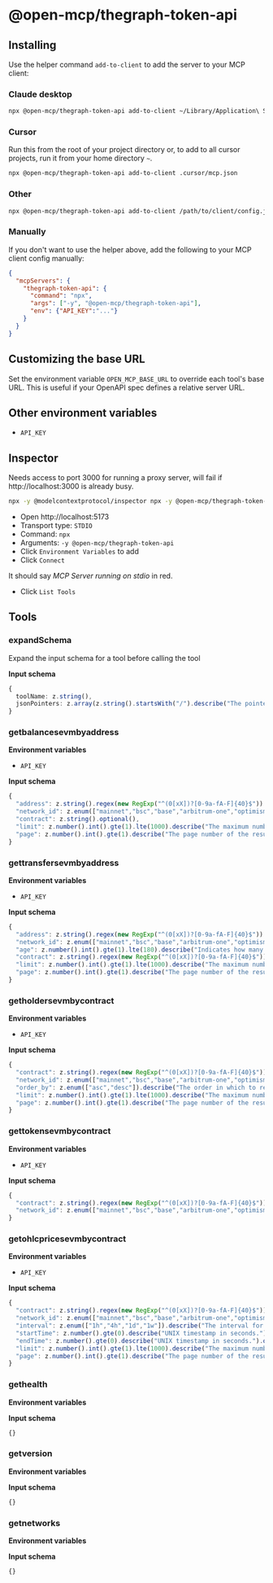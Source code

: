 # @open-mcp/thegraph-token-api

## Installing

Use the helper command `add-to-client` to add the server to your MCP client:

### Claude desktop

```bash
npx @open-mcp/thegraph-token-api add-to-client ~/Library/Application\ Support/Claude/claude_desktop_config.json
```

### Cursor

Run this from the root of your project directory or, to add to all cursor projects, run it from your home directory `~`.

```bash
npx @open-mcp/thegraph-token-api add-to-client .cursor/mcp.json
```

### Other

```bash
npx @open-mcp/thegraph-token-api add-to-client /path/to/client/config.json
```

### Manually

If you don't want to use the helper above, add the following to your MCP client config manually:

```json
{
  "mcpServers": {
    "thegraph-token-api": {
      "command": "npx",
      "args": ["-y", "@open-mcp/thegraph-token-api"],
      "env": {"API_KEY":"..."}
    }
  }
}
```

## Customizing the base URL

Set the environment variable `OPEN_MCP_BASE_URL` to override each tool's base URL. This is useful if your OpenAPI spec defines a relative server URL.

## Other environment variables

- `API_KEY`

## Inspector

Needs access to port 3000 for running a proxy server, will fail if http://localhost:3000 is already busy.

```bash
npx -y @modelcontextprotocol/inspector npx -y @open-mcp/thegraph-token-api
```

- Open http://localhost:5173
- Transport type: `STDIO`
- Command: `npx`
- Arguments: `-y @open-mcp/thegraph-token-api`
- Click `Environment Variables` to add
- Click `Connect`

It should say _MCP Server running on stdio_ in red.

- Click `List Tools`

## Tools

### expandSchema

Expand the input schema for a tool before calling the tool

**Input schema**

```ts
{
  toolName: z.string(),
  jsonPointers: z.array(z.string().startsWith("/").describe("The pointer to the JSON schema object which needs expanding")).describe("A list of JSON pointers"),
}
```

### getbalancesevmbyaddress

**Environment variables**

- `API_KEY`

**Input schema**

```ts
{
  "address": z.string().regex(new RegExp("^(0[xX])?[0-9a-fA-F]{40}$")).describe("EVM wallet address to query"),
  "network_id": z.enum(["mainnet","bsc","base","arbitrum-one","optimism","matic"]).describe("The Graph Network ID https://thegraph.com/networks").optional(),
  "contract": z.string().optional(),
  "limit": z.number().int().gte(1).lte(1000).describe("The maximum number of items returned in a single request.").optional(),
  "page": z.number().int().gte(1).describe("The page number of the results to return.").optional()
}
```

### gettransfersevmbyaddress

**Environment variables**

- `API_KEY`

**Input schema**

```ts
{
  "address": z.string().regex(new RegExp("^(0[xX])?[0-9a-fA-F]{40}$")).describe("EVM wallet address to query"),
  "network_id": z.enum(["mainnet","bsc","base","arbitrum-one","optimism","matic"]).describe("The Graph Network ID https://thegraph.com/networks").optional(),
  "age": z.number().int().gte(1).lte(180).describe("Indicates how many days have passed since the data's creation or insertion.").optional(),
  "contract": z.string().regex(new RegExp("^(0[xX])?[0-9a-fA-F]{40}$")).describe("Filter by contract address").optional(),
  "limit": z.number().int().gte(1).lte(1000).describe("The maximum number of items returned in a single request.").optional(),
  "page": z.number().int().gte(1).describe("The page number of the results to return.").optional()
}
```

### getholdersevmbycontract

**Environment variables**

- `API_KEY`

**Input schema**

```ts
{
  "contract": z.string().regex(new RegExp("^(0[xX])?[0-9a-fA-F]{40}$")).describe("EVM contract address to query"),
  "network_id": z.enum(["mainnet","bsc","base","arbitrum-one","optimism","matic"]).describe("The Graph Network ID https://thegraph.com/networks").optional(),
  "order_by": z.enum(["asc","desc"]).describe("The order in which to return the results: Ascending (asc) or Descending (desc).").optional(),
  "limit": z.number().int().gte(1).lte(1000).describe("The maximum number of items returned in a single request.").optional(),
  "page": z.number().int().gte(1).describe("The page number of the results to return.").optional()
}
```

### gettokensevmbycontract

**Environment variables**

- `API_KEY`

**Input schema**

```ts
{
  "contract": z.string().regex(new RegExp("^(0[xX])?[0-9a-fA-F]{40}$")).describe("EVM contract address to query"),
  "network_id": z.enum(["mainnet","bsc","base","arbitrum-one","optimism","matic"]).describe("The Graph Network ID https://thegraph.com/networks").optional()
}
```

### getohlcpricesevmbycontract

**Environment variables**

- `API_KEY`

**Input schema**

```ts
{
  "contract": z.string().regex(new RegExp("^(0[xX])?[0-9a-fA-F]{40}$")).describe("EVM contract address to query"),
  "network_id": z.enum(["mainnet","bsc","base","arbitrum-one","optimism","matic"]).describe("The Graph Network ID https://thegraph.com/networks").optional(),
  "interval": z.enum(["1h","4h","1d","1w"]).describe("The interval for which to aggregate price data (hourly, 4-hours, daily or weekly).").optional(),
  "startTime": z.number().gte(0).describe("UNIX timestamp in seconds.").optional(),
  "endTime": z.number().gte(0).describe("UNIX timestamp in seconds.").optional(),
  "limit": z.number().int().gte(1).lte(1000).describe("The maximum number of items returned in a single request.").optional(),
  "page": z.number().int().gte(1).describe("The page number of the results to return.").optional()
}
```

### gethealth

**Environment variables**



**Input schema**

```ts
{}
```

### getversion

**Environment variables**



**Input schema**

```ts
{}
```

### getnetworks

**Environment variables**



**Input schema**

```ts
{}
```
